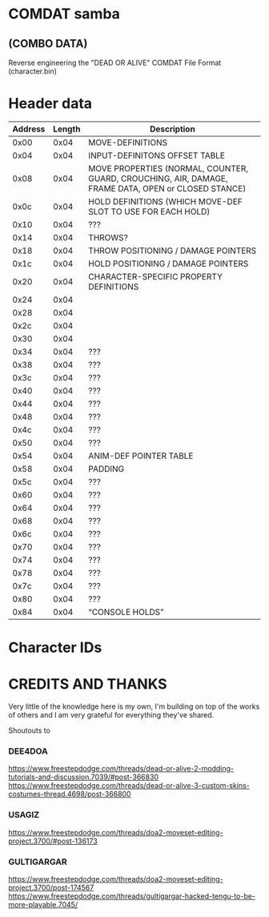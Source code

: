 # COMDAT samba
## (COMBO DATA)
Reverse engineering the "DEAD OR ALIVE" COMDAT File Format (character.bin)


# Header data

Address	|	Length	|	Description	|
-----	|	-----	|	-----	|
0x00	|	0x04	|	MOVE-DEFINITIONS	|
0x04	|	0x04	|	INPUT-DEFINITONS OFFSET TABLE	|
0x08	|	0x04	|	MOVE PROPERTIES (NORMAL, COUNTER, GUARD, CROUCHING, AIR, DAMAGE, FRAME DATA, OPEN or CLOSED STANCE)	|
0x0c	|	0x04	|	HOLD DEFINITIONS (WHICH MOVE-DEF SLOT TO USE FOR EACH HOLD)	|
0x10	|	0x04	|	???	|
0x14	|	0x04	|	THROWS?	|
0x18	|	0x04	|	THROW POSITIONING / DAMAGE POINTERS	|
0x1c	|	0x04	|	HOLD POSITIONING / DAMAGE POINTERS	|
0x20	|	0x04	|	CHARACTER-SPECIFIC PROPERTY DEFINITIONS	|
0x24	|	0x04	|		|
0x28	|	0x04	|		|
0x2c	|	0x04	|		|
0x30	|	0x04	|		|
0x34	|	0x04	|	???	|
0x38	|	0x04	|	???	|
0x3c	|	0x04	|	???	|
0x40	|	0x04	|	???	|
0x44	|	0x04	|	???	|
0x48	|	0x04	|	???	|
0x4c	|	0x04	|	???	|
0x50	|	0x04	|	???	|
0x54	|	0x04	|	ANIM-DEF POINTER TABLE	|
0x58	|	0x04	|	PADDING	|
0x5c	|	0x04	|	???	|
0x60	|	0x04	|	???	|
0x64	|	0x04	|	???	|
0x68	|	0x04	|	???	|
0x6c	|	0x04	|	???	|
0x70	|	0x04	|	???	|
0x74	|	0x04	|	???	|
0x78	|	0x04	|	???	|
0x7c	|	0x04	|	???	|
0x80	|	0x04	|	???	|
0x84	|	0x04	|	“CONSOLE HOLDS”	|


# Character IDs




# CREDITS AND THANKS
 Very little of the knowledge here is my own, I'm building on top of the works of others and I am very grateful for everything they've shared. 

Shoutouts to 
### DEE4DOA
https://www.freestepdodge.com/threads/dead-or-alive-2-modding-tutorials-and-discussion.7039/#post-366830
https://www.freestepdodge.com/threads/dead-or-alive-3-custom-skins-costumes-thread.4698/post-366800
### USAGIZ
https://www.freestepdodge.com/threads/doa2-moveset-editing-project.3700/#post-136173
### GULTIGARGAR
https://www.freestepdodge.com/threads/doa2-moveset-editing-project.3700/post-174567
https://www.freestepdodge.com/threads/gultigargar-hacked-tengu-to-be-more-playable.7045/